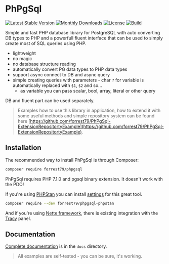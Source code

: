 PhPgSql
=======

[![Latest Stable Version](https://poser.pugx.org/forrest79/phpgsql/v)](//packagist.org/packages/forrest79/phpgsql)
[![Monthly Downloads](https://poser.pugx.org/forrest79/phpgsql/d/monthly)](//packagist.org/packages/forrest79/phpgsql)
[![License](https://poser.pugx.org/forrest79/phpgsql/license)](//packagist.org/packages/forrest79/phpgsql)
[![Build](https://github.com/forrest79/PhPgSql/actions/workflows/build.yml/badge.svg?branch=master)](https://github.com/forrest79/PhPgSql/actions/workflows/build.yml)

Simple and fast PHP database library for PostgreSQL with auto converting DB types to PHP and a powerfull fluent interface that can be used to simply create most of SQL queries using PHP.

- lightweight
- no magic
- no database structure reading
- automatically convert PG data types to PHP data types
- support async connect to DB and async query
- simple creating queries with parameters - char `?` for variable is automatically replaced with `$1`, `$2` and so...
  - as variable you can pass scalar, bool, array, literal or other query

DB and fluent part can be used separately.

> Examples how to use this library in application, how to extend it with some useful methods and simple repository system can be found here [https://github.com/forrest79/PhPgSql-ExtensionRepositortyExample](https://github.com/forrest79/PhPgSql-ExtensionRepositortyExample).


## Installation

The recommended way to install PhPgSql is through Composer:

```sh
composer require forrest79/phpgsql
```

PhPgSql requires PHP 7.1.0 and pgsql binary extension. It doesn't work with the PDO!

If you're using [PHPStan](https://phpstan.org/) you can install [settings](https://github.com/forrest79/PhPgSql-PHPStan) for this great tool. 

```sh
composer require --dev forrest79/phpgsql-phpstan
```

And if you're using [Nette framework](https://nette.org/), there is existing integration with the [Tracy](https://tracy.nette.org/) panel.


## Documentation

[Complete documentation](docs/index.md) is in the `docs` directory.

> All examples are self-tested - you can be sure, it's working.
